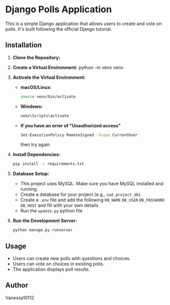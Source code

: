# Django Polls Application

This is a simple Django application that allows users to create and vote on polls. It's built following the official Django tutorial.

## Installation

1.  **Clone the Repository:**
2.  **Create a Virtual Environment:**
    python -m venv venv
3.  **Activate the Virtual Environment:**
    * **macOS/Linux:**
        ```bash
        source venv/bin/activate
        ```
    * **Windows:**
        ```bash
        venv\Scripts\activate
        ```
    * **If you have an error of "Unauthorized access"**
         ```bash
        Set-ExecutionPolicy RemoteSigned -Scope CurrentUser
        ```
        then try again 
4.  **Install Dependencies:**
    ```bash
    pip install -r requirements.txt
    ```

5.  **Database Setup:**
    * This project uses MySQL. Make sure you have MySQL installed and running.
    * Create a database for your project (e.g., `sad_project_db`).
    * Create a `.env` file and add the following `DB_NAME` `DB_USER` `DB_PASSWORD` `DB_HOST` and fill with your own details
    * Run the `update.py` python file

6.  **Run the Development Server:**
    ```bash
    python manage.py runserver
    ```

## Usage
* Users can create new polls with questions and choices.
* Users can vote on choices in existing polls.
* The application displays poll results.

## Author
Vanessa10112